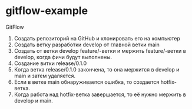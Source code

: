 # gitflow-example

GitFlow
  1. Создать репозиторий на GitHub и клонировать его на компьютер
  2. Создать ветку разработки develop от главной ветки main
  3. Создать от ветки develop feature/-ветки и мержить feature/-ветки в develop, когда фичи будут выполнены.
  4. Создание витки release/0.1.0
  5. Когда ветка release/0.1.0 закончена, то она мержится в develop и main и затем удаляется.
  6. Если в ветке main обнаруживается ошибка, то создается hotfix-ветка.
  7. Когда работа над hotfix-ветка завершается, то её нужно мержить в develop и  main.